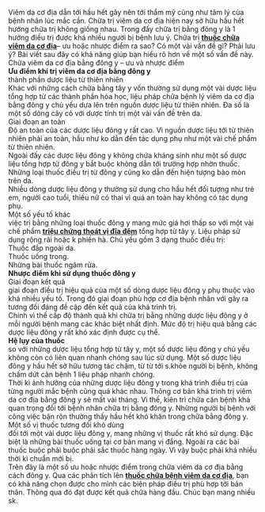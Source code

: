 <p>Viêm da cơ địa dẫn tới hầu hết gây nên tới thẩm mỹ cũng như tâm lý của bệnh nhân lúc mắc cần. Chữa trị viêm da cơ địa hiện nay sở hữu hầu hết hướng chữa trị không giống nhau. Trong đấy chữa trị bằng đông y là 1 hướng điều trị được khá nhiều người bị bệnh lưu ý. Chữa trị <a href="http://yhoccotruyensaigon.com/chua-benh-viem-da-co-dia-bang-thuoc-dong-y-137.html"><strong>thuốc chữa viêm da cơ địa</strong></a>&ndash; ưu hoặc nhược điểm ra sao? Có một vài vấn đề gì? Phải lưu ý? Bài viết sau đây có khả năng giúp bạn hiểu rõ hơn về một số vấn đề này.<br />
Chữa viêm da cơ địa bằng đông y &ndash; ưu và nhược điểm<br />
<strong>Ưu điểm khi trị viêm da cơ địa bằng đông y</strong><br />
thành phần dược liệu từ thiên nhiên<br />
Khác với những cách chữa bằng tây y vốn thường sử dụng một vài dược liệu tổng hợp từ các thành phần hóa học, liệu pháp chữa bệnh lý viêm da cơ địa bằng đông y chủ yếu dựa lên trên nguồn dược liệu từ thiên nhiên. Đa số là một số dòng cây cỏ với dược tính trị một vài vấn đề trên da.<br />
Giai đoạn an toàn<br />
Độ an toàn của các dược liệu đông y rất cao. Vì nguồn dược liệu tới từ thiên nhiên phải an toàn, hầu như ko dẫn đến tác dụng phụ như một vài chế phẩm từ thiên nhiên.<br />
Ngoài đấy các dược liệu đông y không chứa kháng sinh như một số dược liệu tổng hợp từ đông y bắt buộc không dẫn tới trường hợp nhờn thuốc. Những loại thuốc điều trị từ đông y cũng ko dẫn đến hiện tượng bào mòn trên da.<br />
Nhiều dòng dược liệu đông y thường sử dụng cho hầu hết đối tượng như trẻ em, người cao tuổi, thiếu nữ có thai vì quá an toàn hay không có tác dụng phụ.<br />
Một số yếu tố khác<br />
việc trị bằng những loại thuốc đông y mang mức giá hơi thấp so với một vài chế phẩm&nbsp;<a href="http://yhoccotruyensaigon.com/thoat-vi-dia-dem-la-gi-trieu-chung-dau-hieu-va-nguyen-nhan-261.html"><strong>triệu chứng thoát vị đĩa đệm</strong></a> tổng hợp từ tây y. Liệu pháp sử dụng rộng rãi hoặc k phiền hà. Chủ yếu gồm 3 dạng thuốc điều trị:<br />
Thuốc đắp ngoài da.<br />
Thuốc uống trong.<br />
Những bài thuốc ngâm rửa.<br />
<strong>Nhược điểm khi sử dụng thuốc đông y</strong><br />
Giai đoạn kết quả<br />
giai đoạn điều trị hiệu quả của một số dòng dược liệu đông y phụ thuộc vào khá nhiều yếu tố. Trong đó giai đoạn phù hợp cơ địa bệnh nhân với gây ra tương đối đáng đề cập đến kết quả của khá trình trị.<br />
Chính vì thế cấp độ thành quả khi chữa trị bằng những dược liệu đông y ở mỗi người bệnh mang các khác biệt nhất định. Mức độ trị hiệu quả bằng các dược liệu đông y rất khó xác định được cụ thể.<br />
<strong>Hệ lụy của thuốc</strong><br />
so với những dược liệu tổng hợp từ tây y, một số dược liệu đông y chủ yếu không còn có liên quan nhanh chóng sau lúc sử dụng. Một số dược liệu đông y hầu hết sở hữu tương tác chậm, từ từ tới s.khỏe người bị bệnh, không chấm dứt căn bệnh 1 liệu pháp nhanh chóng.<br />
Thời kì ảnh hưởng của những dược liệu đông y trong khá trình điều trị của từng người mắc bệnh cũng quá khác nhau. Thông cơ bản khá trình trị viêm da cơ địa bằng đông y sẽ mất vài tháng. Vì thế, kiên trì chữa căn bệnh khá quan trọng đối tới bệnh nhân chữa trị bằng đông y. Những người bị bệnh với công việc bận rộn thường thấy hầu hết khó khăn trong chữa bằng đông y.<br />
Một số vị thuốc tương đối khó dùng<br />
đối tới một vài dược liệu đông y, mang những vị thuốc rất khó sử dụng. Đặc biệt là những bài thuốc uống tại cơ bản mang vị đắng. Ngoài ra các bài thuốc buộc phải buộc phải sắc thuốc hàng ngày. Vì vậy buộc phải khá nhiều thời kì chuẩn mới bị.<br />
Trên đây là một số ưu hoặc nhược điểm trong chữa viêm da cơ địa bằng cách đông y. Qua các phân tích lên <a href="http://yhoccotruyensaigon.com/chua-benh-viem-da-co-dia-bang-thuoc-dong-y-137.html"><strong>thuốc chữa bệnh viêm da cơ địa</strong></a>, bạn có khả năng chọn được cho mình các biện pháp điều trị phù hợp tới bản thân. Thông qua đó đạt được kết quả chữa hàng đầu. Chúc bạn mang nhiều sk.</p>

<p>&nbsp;</p>
